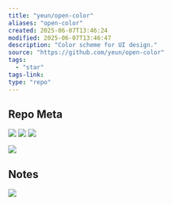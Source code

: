 ```yaml
---
title: "yeun/open-color"
aliases: "open-color"
created: 2025-06-07T13:46:24
modified: 2025-06-07T13:46:47
description: "Color scheme for UI design."
source: "https://github.com/yeun/open-color"
tags:
  - "star"
tags-link:
type: "repo"
---
```


## Repo Meta

![](https://img.shields.io/github/stars/yeun/open-color?style=for-the-badge&label=stars) ![](https://img.shields.io/github/repo-size/yeun/open-color?style=for-the-badge&label=size) ![](https://img.shields.io/github/created-at/yeun/open-color?style=for-the-badge&label=since)

[![](https://github-readme-stats.vercel.app/api/pin/?username=yeun&repo=open-color&bg_color=00000000)](https://github.com/yeun/open-color)

## Notes

![](https://camo.githubusercontent.com/c609d36b65cf39bfc15c7cb7fe4d6973f7599b2f46c76e80e4ce03c7cf355fc4/68747470733a2f2f7965756e2e6769746875622e696f2f6f70656e2d636f6c6f722f61737365742f696d616765732f6f70656e2d636f6c6f722e737667)
